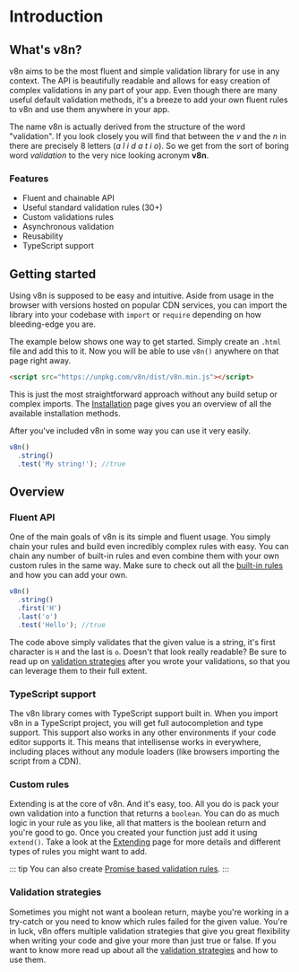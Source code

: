 # Introduction

## What's v8n?

v8n aims to be the most fluent and simple validation library for use in any
context. The API is beautifully readable and allows for easy creation of complex
validations in any part of your app. Even though there are many useful default
validation methods, it's a breeze to add your own fluent rules to v8n and use
them anywhere in your app.

The name v8n is actually derived from the structure of the word "validation". If
you look closely you will find that between the _v_ and the _n_ in there are
precisely 8 letters (_a l i d a t i o_). So we get from the sort of boring word
_validation_ to the very nice looking acronym **v8n**.

### Features

- Fluent and chainable API
- Useful standard validation rules (30+)
- Custom validations rules
- Asynchronous validation
- Reusability
- TypeScript support

## Getting started

Using v8n is supposed to be easy and intuitive. Aside from usage in the browser
with versions hosted on popular CDN services, you can import the library into
your codebase with `import` or `require` depending on how bleeding-edge you
are.

The example below shows one way to get started. Simply create an `.html` file
and add this to it. Now you will be able to use `v8n()` anywhere on that page
right away.

```html
<script src="https://unpkg.com/v8n/dist/v8n.min.js"></script>
```

This is just the most straightforward approach without any build setup or
complex imports. The [Installation](/Installation.md) page gives you an overview
of all the available installation methods.

After you've included v8n in some way you can use it very easily.

```js
v8n()
  .string()
  .test('My string!'); //true
```

## Overview

### Fluent API

One of the main goals of v8n is its simple and fluent usage. You simply chain
your rules and build even incredibly complex rules with easy. You can chain any
number of built-in rules and even combine them with your own custom rules in the
same way. Make sure to check out all the
[built-in rules](/api/#built-in-rules) and how you can add your own.

```javascript
v8n()
  .string()
  .first('H')
  .last('o')
  .test('Hello'); //true
```

The code above simply validates that the given value is a string, it's first
character is `H` and the last is `o`. Doesn't that look really readable? Be sure
to read up on [validation strategies](#validation-strategies) after you wrote
your validations, so that you can leverage them to their full extent.

### TypeScript support

The v8n library comes with TypeScript support built in. When you import v8n in a
TypeScript project, you will get full autocompletion and type support. This
support also works in any other environments if your code editor supports it.
This means that intellisense works in everywhere, including places without any
module loaders (like browsers importing the script from a CDN).

### Custom rules

Extending is at the core of v8n. And it's easy, too. All you do is pack your own
validation into a function that returns a `boolean`. You can do as much logic
in your rule as you like, all that matters is the boolean return and you're good
to go. Once you created your function just add it using `extend()`. Take a look
at the [Extending](/Extending.md) page for more details and different types of
rules you might want to add.

::: tip
You can also create
[Promise based validation rules](/Validation.md#Asynchronous-validation).
:::

### Validation strategies

Sometimes you might not want a boolean return, maybe you're working in a
try-catch or you need to know which rules failed for the given value. You're
in luck, v8n offers multiple validation strategies that give you great
flexibility when writing your code and give your more than just true or false.
If you want to know more read up about all the
[validation strategies](/Validation.md#strategies) and how to use them.

